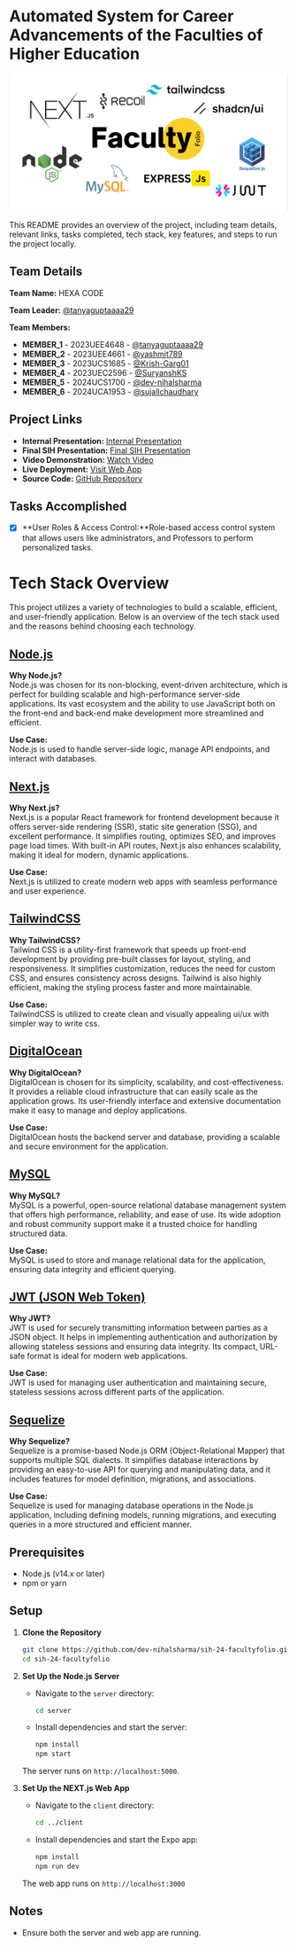 # Automated System for Career Advancements of the Faculties of Higher Education

<img src="/client/public/facultyfolio-techstack.png" width="full" />

This README provides an overview of the project, including team details, relevant links, tasks completed, tech stack, key features, and steps to run the project locally.

## Team Details

**Team Name:** HEXA CODE

**Team Leader:** [@tanyaguptaaaa29](https://github.com/tanyaguptaaaa29)

**Team Members:**

- **MEMBER_1** - 2023UEE4648 - [@tanyaguptaaaa29](https://github.com/tanyaguptaaaa29)
- **MEMBER_2** - 2023UEE4661 - [@yashmit789](https://github.com/yashmit789)
- **MEMBER_3** - 2023UCS1685 - [@Krish-Garg01](https://github.com/Krish-Garg01)
- **MEMBER_4** - 2023UEC2596 - [@SuryanshKS](https://github.com/SuryanshKS)
- **MEMBER_5** - 2024UCS1700 - [@dev-nihalsharma](https://github.com/dev-nihalsharma)
- **MEMBER_6** - 2024UCA1953 - [@sujallchaudhary](https://github.com/sujallchaudhary)

## Project Links

- **Internal Presentation:** [Internal Presentation](/files/Internal_PPT_HEXA-CODE.pdf)
- **Final SIH Presentation:** [Final SIH Presentation](/files/SIH_PPT_HEXA-CODE.pdf)
- **Video Demonstration:** [Watch Video](https://youtu.be/Do3K7ktkiVw?si=XyjBT69DgSe0C3H-)
- **Live Deployment:** [Visit Web App](https://facultyfolio.netlify.app/)
- **Source Code:** [GitHub Repository](https://github.com/dev-nihalsharma/sih-24-facultyfolio)

## Tasks Accomplished

- [x] **User Roles & Access Control:**Role-based access control system that allows users like administrators, and Professors to perform personalized tasks.

# Tech Stack Overview

This project utilizes a variety of technologies to build a scalable, efficient, and user-friendly application. Below is an overview of the tech stack used and the reasons behind choosing each technology.

## [Node.js](https://nodejs.org/)

**Why Node.js?**  
Node.js was chosen for its non-blocking, event-driven architecture, which is perfect for building scalable and high-performance server-side applications. Its vast ecosystem and the ability to use JavaScript both on the front-end and back-end make development more streamlined and efficient.

**Use Case:**  
Node.js is used to handle server-side logic, manage API endpoints, and interact with databases.

## [Next.js](https://nextjs.org/)

**Why Next.js?**  
Next.js is a popular React framework for frontend development because it offers server-side rendering (SSR), static site generation (SSG), and excellent performance. It simplifies routing, optimizes SEO, and improves page load times. With built-in API routes, Next.js also enhances scalability, making it ideal for modern, dynamic applications.

**Use Case:**  
Next.js is utilized to create modern web apps with seamless performance and user experience.

## [TailwindCSS](https://tailwindcss.com/)

**Why TailwindCSS?**  
Tailwind CSS is a utility-first framework that speeds up front-end development by providing pre-built classes for layout, styling, and responsiveness. It simplifies customization, reduces the need for custom CSS, and ensures consistency across designs. Tailwind is also highly efficient, making the styling process faster and more maintainable.

**Use Case:**  
TailwindCSS is utilized to create clean and visually appealing ui/ux with simpler way to write css.

## [DigitalOcean](https://www.digitalocean.com/)

**Why DigitalOcean?**  
DigitalOcean is chosen for its simplicity, scalability, and cost-effectiveness. It provides a reliable cloud infrastructure that can easily scale as the application grows. Its user-friendly interface and extensive documentation make it easy to manage and deploy applications.

**Use Case:**  
DigitalOcean hosts the backend server and database, providing a scalable and secure environment for the application.

## [MySQL](https://www.mysql.com/)

**Why MySQL?**  
MySQL is a powerful, open-source relational database management system that offers high performance, reliability, and ease of use. Its wide adoption and robust community support make it a trusted choice for handling structured data.

**Use Case:**  
MySQL is used to store and manage relational data for the application, ensuring data integrity and efficient querying.

## [JWT (JSON Web Token)](https://jwt.io/)

**Why JWT?**  
JWT is used for securely transmitting information between parties as a JSON object. It helps in implementing authentication and authorization by allowing stateless sessions and ensuring data integrity. Its compact, URL-safe format is ideal for modern web applications.

**Use Case:**  
JWT is used for managing user authentication and maintaining secure, stateless sessions across different parts of the application.

## [Sequelize](https://sequelize.org/)

**Why Sequelize?**  
Sequelize is a promise-based Node.js ORM (Object-Relational Mapper) that supports multiple SQL dialects. It simplifies database interactions by providing an easy-to-use API for querying and manipulating data, and it includes features for model definition, migrations, and associations.

**Use Case:**  
Sequelize is used for managing database operations in the Node.js application, including defining models, running migrations, and executing queries in a more structured and efficient manner.

## Prerequisites

- Node.js (v14.x or later)
- npm or yarn

## Setup

1. **Clone the Repository**

   ```bash
   git clone https://github.com/dev-nihalsharma/sih-24-facultyfolio.git
   cd sih-24-facultyfolio
   ```

2. **Set Up the Node.js Server**

   - Navigate to the `server` directory:

     ```bash
     cd server
     ```

   - Install dependencies and start the server:

     ```bash
     npm install
     npm start
     ```

   The server runs on `http://localhost:5000`.

3. **Set Up the NEXT.js Web App**

   - Navigate to the `client` directory:

     ```bash
     cd ../client
     ```

   - Install dependencies and start the Expo app:

     ```bash
     npm install
     npm run dev
     ```

   The web app runs on `http://localhost:3000`

## Notes

- Ensure both the server and web app are running.

